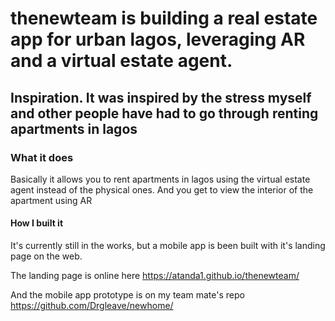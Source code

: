 # thenewteam is building a real estate app for urban lagos, leveraging AR and a virtual estate agent.

## Inspiration. It was inspired by the stress myself and other people have had to go through renting apartments in lagos 

### What it does
Basically it allows you to rent apartments in lagos using the virtual estate agent instead of the physical ones. And you get to view the interior of the apartment using AR

#### How I built it
It's currently still in the works, but a mobile app is been built with it's landing page on the web.


The landing page is online here https://atanda1.github.io/thenewteam/

And the mobile app prototype is on my team mate's repo https://github.com/Drgleave/newhome/
